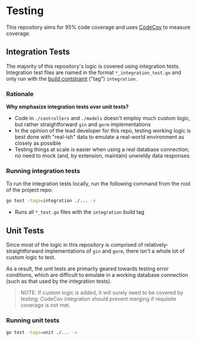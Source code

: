 # Testing

This repository aims for 95% code coverage and uses [CodeCov](https://about.codecov.io/) to measure coverage.

## Integration Tests

The majority of this repository's logic is covered using integration tests. Integration test files are named in the format
`*_integration_test.go` and only run with the [build contstraint](https://pkg.go.dev/go/build#hdr-Build_Constraints) ("tag") `integration`.

### Rationale

**Why emphasize integration tests over unit tests?**
* Code in `./controllers` and `./models` doesn't employ much custom logic, but rather straightforward `gin` and `gorm` implementations
* In the opinion of the lead developer for this repo, testing working logic is best done with "real-ish" data to emulate a real-world environment as closely as possible
* Testing things at scale is easier when using a real database connection; no need to mock (and, by extension, maintain) unwieldy data responses

### Running integration tests

To run the integration tests locally, run the following command from the root of the project repo:

```sh
go test -tags=integration ./... -v
```
* Runs all `*_test.go` files with the `integration` build tag

## Unit Tests

Since most of the logic in this repository is comprised of relatively-straightforward implementations of `gin` and `gorm`, there 
isn't a whole lot of custom logic to test.

As a result, the unit tests are primarily geared towards testing error conditions, which are difficult to emulate in a working database
connection (such as that used by the integration tests).

> NOTE: If custom logic _is_ added, it will surely need to be covered by testing; CodeCov integration should prevent merging if requisite 
> coverage is not met.

### Running unit tests

```sh
go test -tags=unit ./... -v
```
